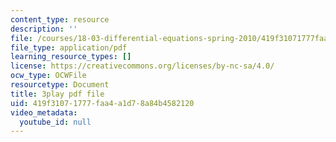 ```yaml
---
content_type: resource
description: ''
file: /courses/18-03-differential-equations-spring-2010/419f31071777faa4a1d78a84b4582120_YVcjNmjHik.pdf
file_type: application/pdf
learning_resource_types: []
license: https://creativecommons.org/licenses/by-nc-sa/4.0/
ocw_type: OCWFile
resourcetype: Document
title: 3play pdf file
uid: 419f3107-1777-faa4-a1d7-8a84b4582120
video_metadata:
  youtube_id: null
---
```

